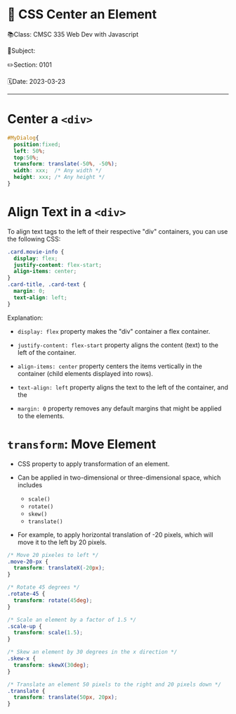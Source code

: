 # 🎨 CSS Center an Element

📚Class: CMSC 335 Web Dev with Javascript

📘Subject: <a href="https://github.com/lamula21/cheat-sheets/blob/main/"></a>

✏️Section: 0101

🗓️Date: 2023-03-23


---

# Center a `<div>`
```css
#MyDialog{
  position:fixed;
  left: 50%;
  top:50%;
  transform: translate(-50%, -50%);
  width: xxx;  /* Any width */
  height: xxx; /* Any height */
}
```


# Align Text in a `<div>`

To align text tags to the left of their respective "div" containers, you can use the following CSS:
```css
.card.movie-info {
  display: flex;   
  justify-content: flex-start;   
  align-items: center; 
} 
.card-title, .card-text {   
  margin: 0;   
  text-align: left; 
}
```

Explanation:
- `display: flex` property makes the "div" container a flex container. 
- `justify-content: flex-start` property aligns the content (text) to the left of the container. 
- `align-items: center` property centers the items vertically in the container (child elements displayed into rows).

- `text-align: left` property aligns the text to the left of the container, and the 
- `margin: 0` property removes any default margins that might be applied to the elements.

# `transform`: Move Element 
- CSS property to apply transformation of an element.
- Can be applied in two-dimensional or three-dimensional space, which includes
	- `scale()`
	- `rotate() `
	- `skew()`
	- `translate()`

- For example, to apply horizontal translation of -20 pixels, which will move it to the left by 20 pixels.
```css
/* Move 20 pixeles to left */
.move-20-px { 
  transform: translateX(-20px); 
}

/* Rotate 45 degrees */
.rotate-45 {
  transform: rotate(45deg);
}

/* Scale an element by a factor of 1.5 */
.scale-up {
  transform: scale(1.5);
}

/* Skew an element by 30 degrees in the x direction */
.skew-x {
  transform: skewX(30deg);
}

/* Translate an element 50 pixels to the right and 20 pixels down */
.translate {
  transform: translate(50px, 20px);
}
```